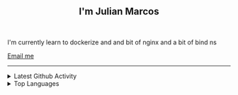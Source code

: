 <h2 align="center">I'm Julian Marcos</h2>
<br>
<p>I'm currently learn to dockerize and and bit of nginx and a bit of bind ns</p>
<a href="mailto:julian08@cock.li">Email me</a>

<hr>
<details>
<summary>Latest Github Activity</summary>

<img align="left" alt="Juliaria08's Github stats" src="https://github-readme-stats.vercel.app/api?username=Juliaria08&show_icons=true&theme=dracula"/>
</details>

<details>
<summary>Top Languages</summary>

<img align="left" alt="Juliaria08's Github top langs" src="https://github-readme-stats.vercel.app/api/top-langs/?username=Juliaria08&layout=compact"/>
</details>
